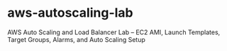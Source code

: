 # aws-autoscaling-lab
AWS Auto Scaling and Load Balancer Lab – EC2 AMI, Launch Templates, Target Groups, Alarms, and Auto Scaling Setup
